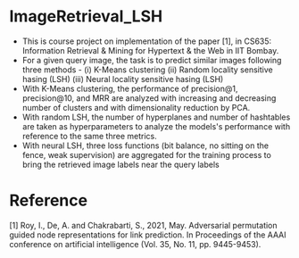 # ImageRetrieval_LSH
- This is course project on implementation of the paper [1], in CS635: Information Retrieval & Mining for Hypertext & the Web in IIT Bombay.
- For a given query image, the task is to predict similar images following three methods - (i) K-Means clustering (ii) Random locality sensitive hasing (LSH) (iii) Neural locality sensitive hasing (LSH)
- With K-Means clustering, the performance of precision@1, precision@10, and MRR are analyzed with increasing and decreasing number of clusters and with dimensionality reduction by PCA.
- With random LSH, the number of hyperplanes and number of hashtables are taken as hyperparameters to analyze the models's performance with reference to the same three metrics.
- With neural LSH, three loss functions (bit balance, no sitting on the fence, weak supervision) are aggregated for the training process to bring the retrieved image labels near the query labels


# Reference
[1] Roy, I., De, A. and Chakrabarti, S., 2021, May. Adversarial permutation guided node representations for link prediction. In Proceedings of the AAAI conference on artificial intelligence (Vol. 35, No. 11, pp. 9445-9453).
